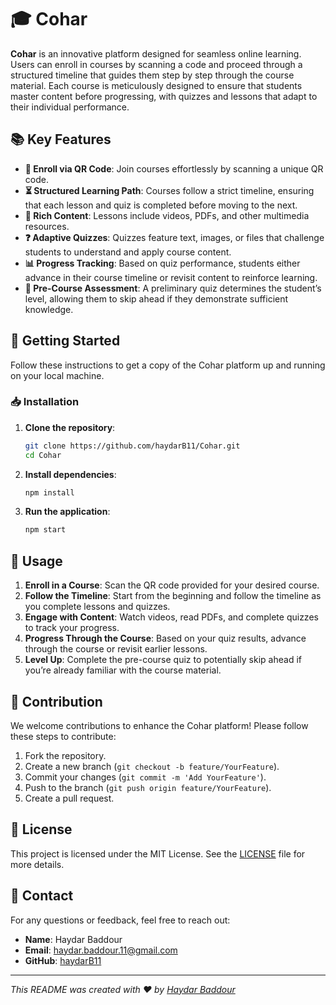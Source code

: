 # 🎓 Cohar

**Cohar** is an innovative platform designed for seamless online learning. Users can enroll in courses by scanning a code and proceed through a structured timeline that guides them step by step through the course material. Each course is meticulously designed to ensure that students master content before progressing, with quizzes and lessons that adapt to their individual performance.

## 📚 Key Features

- **📝 Enroll via QR Code**: Join courses effortlessly by scanning a unique QR code.
- **⏳ Structured Learning Path**: Courses follow a strict timeline, ensuring that each lesson and quiz is completed before moving to the next.
- **🎥 Rich Content**: Lessons include videos, PDFs, and other multimedia resources.
- **❓ Adaptive Quizzes**: Quizzes feature text, images, or files that challenge students to understand and apply course content.
- **📊 Progress Tracking**: Based on quiz performance, students either advance in their course timeline or revisit content to reinforce learning.
- **🚀 Pre-Course Assessment**: A preliminary quiz determines the student’s level, allowing them to skip ahead if they demonstrate sufficient knowledge.

## 🚀 Getting Started

Follow these instructions to get a copy of the Cohar platform up and running on your local machine.

### 📥 Installation

1. **Clone the repository**:
    ```sh
    git clone https://github.com/haydarB11/Cohar.git
    cd Cohar
    ```

2. **Install dependencies**:
    ```sh
    npm install
    ```

3. **Run the application**:
    ```sh
    npm start
    ```

## 📖 Usage

1. **Enroll in a Course**: Scan the QR code provided for your desired course.
2. **Follow the Timeline**: Start from the beginning and follow the timeline as you complete lessons and quizzes.
3. **Engage with Content**: Watch videos, read PDFs, and complete quizzes to track your progress.
4. **Progress Through the Course**: Based on your quiz results, advance through the course or revisit earlier lessons.
5. **Level Up**: Complete the pre-course quiz to potentially skip ahead if you’re already familiar with the course material.

## 🤝 Contribution

We welcome contributions to enhance the Cohar platform! Please follow these steps to contribute:

1. Fork the repository.
2. Create a new branch (`git checkout -b feature/YourFeature`).
3. Commit your changes (`git commit -m 'Add YourFeature'`).
4. Push to the branch (`git push origin feature/YourFeature`).
5. Create a pull request.

## 📄 License

This project is licensed under the MIT License. See the [LICENSE](LICENSE) file for more details.

## 📧 Contact

For any questions or feedback, feel free to reach out:

- **Name**: Haydar Baddour
- **Email**: [haydar.baddour.11@gmail.com](mailto:haydar.baddour.11@gmail.com)
- **GitHub**: [haydarB11](https://github.com/haydarB11)

---

_This README was created with ❤️ by [Haydar Baddour](https://github.com/haydarB11)_